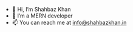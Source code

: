- 👋 Hi, I’m Shahbaz Khan
- 👀 I’m a MERN developer
- 📫 You can reach me at info@shahbazkhan.in

<!---
shahbaz4595/shahbaz4595 is a ✨ special ✨ repository because its `README.md` (this file) appears on your GitHub profile.
You can click the Preview link to take a look at your changes.
--->
